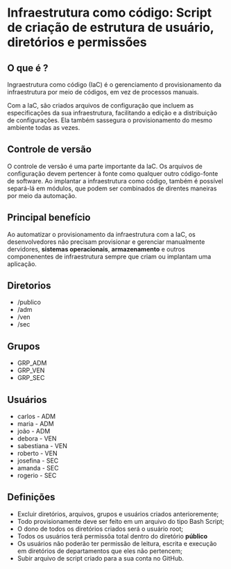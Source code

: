 # Infraestrutura como código: Script de criação de estrutura de usuário, diretórios e permissões

## O que é ?

Ingraestrutura como código (IaC) é o gerenciamento d provisionamento da infraestrutura por meio de códigos, em vez de processos manuais.

Com a IaC, são criados arquivos de configuração que incluem as especificações da sua infraestrutura, facilitando a edição e a distribuição de configurações. Ela também sassegura o provisionamento do mesmo ambiente todas as vezes.

## Controle de versão

O controle de versão é uma parte importante da IaC. Os arquivos de configuração devem pertencer à fonte como qualquer outro código-fonte de software. Ao implantar a infraestrutura como código, também é possível separá-lá em módulos, que podem ser combinados de direntes maneiras por meio da automação.

## Principal benefício

Ao automatizar o provisionamento da infraestrutura com a IaC, os desenvolvedores não precisam provisionar e gerenciar manualmente dervidores, **sistemas operacionais**, **armazenamento** e outros componenentes de infraestrutura sempre que criam ou implantam uma aplicação.

## Diretorios

- /publico
- /adm
- /ven
- /sec

## Grupos

- GRP_ADM
- GRP_VEN
- GRP_SEC

## Usuários

- carlos            - ADM
- maria             - ADM 
- joão              - ADM
- debora            - VEN
- sabestiana        - VEN
- roberto           - VEN
- josefina          - SEC
- amanda            - SEC
- rogerio           - SEC

## Definições

- Excluir diretórios, arquivos, grupos e usuários criados anterioremente;
- Todo provisionamente deve ser feito em um arquivo do tipo Bash Script;
- O dono de todos os diretórios criados será o usuário root;
- Todos os usuários terá permissõa total dentro do diretório **público**
- Os usuários não poderão ter permissão de leitura, escrita e execução em diretórios de departamentos que eles não pertencem;
- Subir arquivo de script criado para a sua conta no GitHub.
